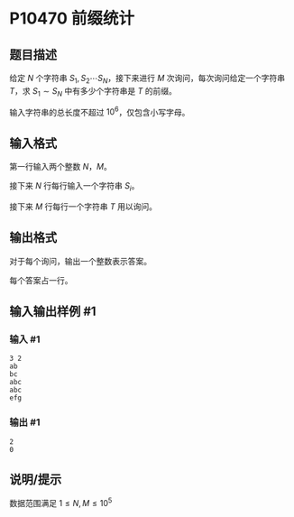 # P10470 前缀统计

## 题目描述

给定 $N$ 个字符串 $S_1,S_2\cdots S_N$，接下来进行 $M$ 次询问，每次询问给定一个字符串 $T$，求 $S_1 \sim S_N$ 中有多少个字符串是 $T$ 的前缀。

输入字符串的总长度不超过 $10^6$，仅包含小写字母。

## 输入格式

第一行输入两个整数 $N，M$。

接下来 $N$ 行每行输入一个字符串 $S_i$。

接下来 $M$ 行每行一个字符串 $T$ 用以询问。

## 输出格式

对于每个询问，输出一个整数表示答案。

每个答案占一行。

## 输入输出样例 #1

### 输入 #1

```
3 2
ab
bc
abc
abc
efg
```

### 输出 #1

```
2
0
```

## 说明/提示

数据范围满足 $1 \le N,M \le 10^5$